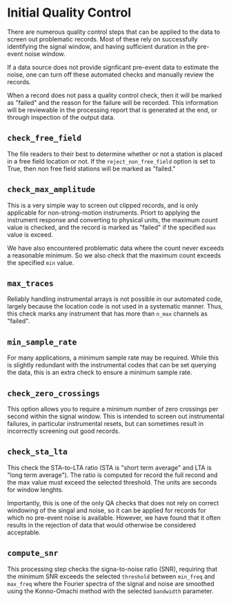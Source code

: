 # Initial Quality Control

There are numerous quality control steps that can be applied to the data
to screen out problematic records. Most of these rely on successfully
identifying the signal window, and having sufficient duration in the
pre-event noise window.

If a data source does not provide signficant pre-event data to estimate
the noise, one can turn off these automated checks and manually review
the records.

When a record does not pass a quality control check, then it will be
marked as "failed" and the reason for the failure will be recorded.
This information will be reviewable in the processing report that is
generated at the end, or through inspection of the output data.


## `check_free_field`

The file readers to their best to determine whether or not a station is
placed in a free field location or not. If the `reject_non_free_field`
option is set to True, then non free field stations will be marked as
"failed."


## `check_max_amplitude`

This is a very simple way to screen out clipped records, and is only
applicable for non-strong-motion instruments. Priort to applying the
instrument response and converting to physical units, the maximum count
value is checked, and the record is marked as "failed" if the specified
`max` value is exceed.

We have also encountered problematic data where the count never exceeds
a reasonable minimum. So we also check that the maximum count exceeds
the specified `min` value.

## `max_traces`

Reliably handling instrumental arrays is not possible in our automated
code, largely because the location code is not used in a systematic
manner. Thus, this check marks any instrument that has more than `n_max`
channels as "failed".

## `min_sample_rate`

For many applications, a minimum sample rate may be required. While this
is slightly redundant with the instrumental codes that can be set
querying the data, this is an extra check to ensure a minimum sample
rate.

## `check_zero_crossings`

This option allows you to require a minimum number of zero crossings per
second within the signal window. This is intended to screen out instrumental
failures, in particular instrumental resets, but can sometimes result
in incorrectly screening out good records.

## `check_sta_lta`

This check the STA-to-LTA ratio (STA is "short term average" and LTA is
"long term average"). The ratio is computed for record the full recond
and the max value must exceed the selected threshold. The units are
seconds for window lenghts.

Importantly, this is one of the only QA checks that does not rely on
correct windowing of the singal and noise, so it can be applied for
records for which no pre-event noise is available. However, we have
found that it often results in the rejection of data that would
otherwise be considered acceptable.

## `compute_snr`

This processing step checks the signa-to-noise ratio (SNR), requiring that
the minimum SNR exceeds the selected `threshold` between `min_freq` and
`max_freq` where the Fourier spectra of the signal and noise are smoothed
using the Konno-Omachi method with the selected `bandwidth` parameter.
